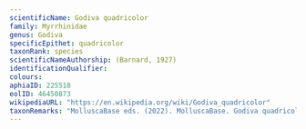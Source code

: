 ```yaml
---
scientificName: Godiva quadricolor
family: Myrrhinidae
genus: Godiva
specificEpithet: quadricolor
taxonRank: species
scientificNameAuthorship: (Barnard, 1927)
identificationQualifier: 
colours:
aphiaID: 225518
eolID: 46450873
wikipediaURL: "https://en.wikipedia.org/wiki/Godiva_quadricolor"
taxonRemarks: "MolluscaBase eds. (2022). MolluscaBase. Godiva quadricolor (Barnard, 1927). Accessed through: World Register of Marine Species at: https://www.marinespecies.org/aphia.php?p=taxdetails&id=225518 on 2022-02-24"
---
```

